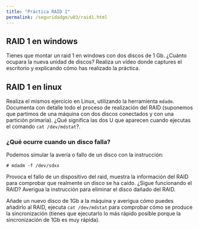 ```yaml
---
title: "Práctica RAID 1"
permalink: /seguridadgm/u03/raid1.html
---
```


## RAID 1 en windows

Tienes que montar un raid 1 en windows con dos discos de 1 Gb. ¿Cuánto ocupara la nueva unidad de discos? Realiza un vídeo donde captures el escritorio y explicando cómo has realizado la práctica.

## RAID 1 en linux

Realiza el mismos ejercicio en Linux, utilizando la herramienta `mdadm`. Documenta con detalle todo el proceso de realización del RAID (suponemos que partimos de una máquina con dos discos conectados y con una partición primaria). ¿Qué significa las dos U que aparecen cuando ejecutas el comando `cat /dev/mdstat`?.

### ¿Qué ocurre cuando un disco falla?

Podemos simular la avería o fallo de un disco con la instrucción:

    # mdadm -f /dev/sdxx

Provoca el fallo de un dispositivo del raid, muestra la información del RAID para comprobar que realmente un disco se ha caído. ¿Sigue funcionando el RAID? Averigua la instrucción para eliminar el disco dañado del RAID.

Añade un nuevo disco de 1Gb a la máquina y averigua cómo puedes añadirlo al RAID, ejecuta `cat /dev/mdstat` para comprobar cómo se produce la sincronización (tienes que ejecutarlo lo más rápido posible porque la sincronización de 1Gb es muy rápida).
